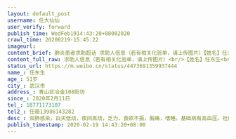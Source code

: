 ```yaml
---
layout: default_post
username: 任大仙仙
user_verify: forward
publish_time: WedFeb1914:43:20+08002020
crawl_time: 20200219-15:45:22
imageurl: 
content_brief: 肺炎患者求助超话 求助人信息（若有相关化验单，请上传图片）【姓名】任东生【年龄】51岁【所在城市】武汉市【所在小区、社区】青山区冶金108街坊【患病时间】2020年2月11日【联系方式】18771173107【其他紧急联系人】任薇13986143282【病情描述】 双肺感染，白天低烧，夜间高烧，乏力，食 ...全文
content_full_raw: 求助人信息（若有相关化验单，请上传图片）<br/>【姓名】任东生<br/>【年龄】51岁<br/>【所在城市】武汉市<br/>【所在小区、社区】青山区冶金108街坊<br/>【患病时间】2020年2月11日<br/>【联系方式】18771173107<br/>【其他紧急联系人】任薇13986143282<br/>【病情描述】双肺感染，白天低烧，夜间高烧，乏力，食欲不振，胸痛，嗜睡。基础病有高血压。社区已经拖延好几天。目前在家与妻子女儿一同隔离。<adata-url="http://t.cn/R2WxQOQ"href="http://weibo.com/p/1001018008642010000000000"data-hide=""><spanclass='url-icon'><imgstyle='width:1rem;height:1rem'src='https://h5.sinaimg.cn/upload/2015/09/25/3/timeline_card_small_location_default.png'></span><spanclass="surl-text">武汉</span></a>
status_url: https://m.weibo.cn/status/4473691359937444
name_: 任东生
age_: 51岁
city_: 武汉市
address_: 青山区冶金108街坊
since_: 2020年2月11日
tel_: 18771173107
tel2_: 任薇13986143282
desc_: 双肺感染，白天低烧，夜间高烧，乏力，食欲不振，胸痛，嗜睡。基础病有高血压。社区已经拖延好几天。目前在家与妻子女儿一同隔离。<adata-url="http//t.cn/R2WxQOQ"href="http//weibo.com/p/1001018008642010000000000"data-hide=""><spanclass='url-icon'><imgstyle='width1rem;height1rem'src='https//h5.sinaimg.cn/upload/2015/09/25/3/timeline_card_small_location_default.png'></span><spanclass="surl-text">武汉</span></a>
publish_timestamp: 2020-02-19 14:43:20+08:00
---
```

